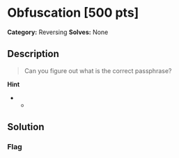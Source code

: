 # Obfuscation [500 pts]

**Category:** Reversing
**Solves:** None

## Description
>Can you figure out what is the correct passphrase?

**Hint**
* -

## Solution

### Flag

